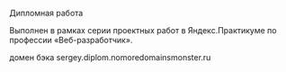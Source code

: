 Дипломная работа

Выполнен в рамках серии проектных работ в Яндекс.Практикуме по профессии «Веб-разработчик».

домен бэка sergey.diplom.nomoredomainsmonster.ru
